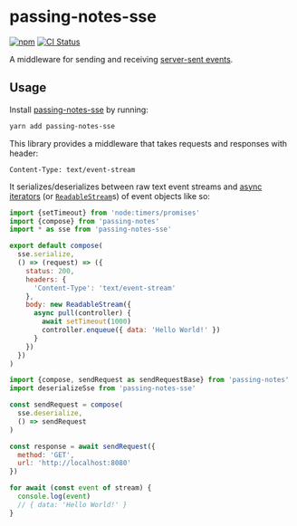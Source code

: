# passing-notes-sse
[![npm](https://img.shields.io/npm/v/passing-notes-sse.svg)](https://www.npmjs.com/package/passing-notes-sse)
[![CI Status](https://github.com/vinsonchuong/passing-notes-sse/workflows/CI/badge.svg)](https://github.com/vinsonchuong/passing-notes-sse/actions?query=workflow%3ACI)

A middleware for sending and receiving
[server-sent events](https://developer.mozilla.org/en-US/docs/Web/API/Server-sent_events).

## Usage
Install [passing-notes-sse](https://www.npmjs.com/package/passing-notes-sse)
by running:

```sh
yarn add passing-notes-sse
```

This library provides a middleware that takes requests and responses with
header:

```text
Content-Type: text/event-stream
```

It serializes/deserializes between raw text event streams and
[async iterators](https://developer.mozilla.org/en-US/docs/Web/JavaScript/Reference/Global_Objects/AsyncIterator)
(or [`ReadableStream`](https://developer.mozilla.org/en-US/docs/Web/API/ReadableStream)s)
of event objects like so:

```javascript
import {setTimeout} from 'node:timers/promises'
import {compose} from 'passing-notes'
import * as sse from 'passing-notes-sse'

export default compose(
  sse.serialize,
  () => (request) => ({
    status: 200,
    headers: {
      'Content-Type': 'text/event-stream'
    },
    body: new ReadableStream({
      async pull(controller) {
        await setTimeout(1000)
        controller.enqueue({ data: 'Hello World!' })
      }
    })
  })
)
```

```javascript
import {compose, sendRequest as sendRequestBase} from 'passing-notes'
import deserializeSse from 'passing-notes-sse'

const sendRequest = compose(
  sse.deserialize,
  () => sendRequest
)

const response = await sendRequest({
  method: 'GET',
  url: 'http://localhost:8080'
})

for await (const event of stream) {
  console.log(event)
  // { data: 'Hello World!' }
}
```

